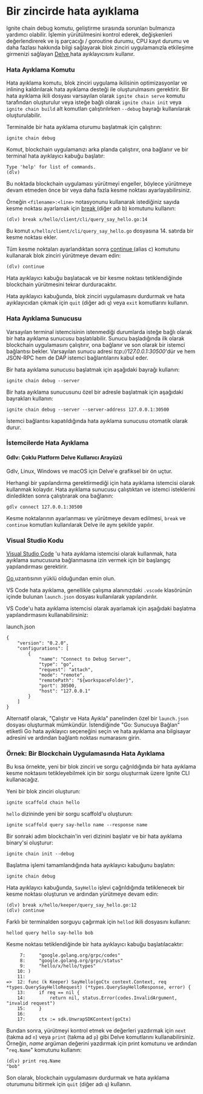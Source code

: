 # Bir zincirde hata ayıklama

Ignite chain debug komutu, geliştirme sırasında sorunları bulmanıza yardımcı olabilir. İşlemin yürütülmesini kontrol ederek, değişkenleri değerlendirerek ve iş parçacığı / goroutine durumu, CPU kayıt durumu ve daha fazlası hakkında bilgi sağlayarak blok zinciri uygulamanızla etkileşime girmenizi sağlayan [Delve ](https://github.com/go-delve/delve)hata ayıklayıcısını kullanır.

### Hata Ayıklama Komutu

Hata ayıklama komutu, blok zinciri uygulama ikilisinin optimizasyonlar ve inlining kaldırılarak hata ayıklama desteği ile oluşturulmasını gerektirir. Bir hata ayıklama ikili dosyası varsayılan olarak `ignite chain serve` komutu tarafından oluşturulur veya isteğe bağlı olarak `ignite chain init` veya `ignite chain build` alt komutları çalıştırılırken `--debug` bayrağı kullanılarak oluşturulabilir.

Terminalde bir hata ayıklama oturumu başlatmak için çalıştırın:

```
ignite chain debug
```

Komut, blockchain uygulamanızı arka planda çalıştırır, ona bağlanır ve bir terminal hata ayıklayıcı kabuğu başlatır:

```
Type 'help' for list of commands.
(dlv)
```

Bu noktada blockchain uygulaması yürütmeyi engeller, böylece yürütmeye devam etmeden önce bir veya daha fazla kesme noktası ayarlayabilirsiniz.

Örneğin `<filename>:<line>` notasyonunu kullanarak istediğiniz sayıda kesme noktası ayarlamak için [break ](https://github.com/go-delve/delve/blob/master/Documentation/cli/README.md#break)(diğer adı b) komutunu kullanın:

```
(dlv) break x/hello/client/cli/query_say_hello.go:14
```

Bu komut `x/hello/client/cli/query_say_hello.go` dosyasına 14. satırda bir kesme noktası ekler.

Tüm kesme noktaları ayarlandıktan sonra [continue ](https://github.com/go-delve/delve/blob/master/Documentation/cli/README.md#continue)(alias c) komutunu kullanarak blok zinciri yürütmeye devam edin:

```
(dlv) continue
```

Hata ayıklayıcı kabuğu başlatacak ve bir kesme noktası tetiklendiğinde blockchain yürütmesini tekrar durduracaktır.

Hata ayıklayıcı kabuğunda, blok zinciri uygulamasını durdurmak ve hata ayıklayıcıdan çıkmak için `quit` (diğer adı `q`) veya `exit` komutlarını kullanın.

### Hata Ayıklama Sunucusu

Varsayılan terminal istemcisinin istenmediği durumlarda isteğe bağlı olarak bir hata ayıklama sunucusu başlatılabilir. Sunucu başladığında ilk olarak blockchain uygulamasını çalıştırır, ona bağlanır ve son olarak bir istemci bağlantısı bekler. Varsayılan sunucu adresi _tcp://127.0.0.1:30500_'dür ve hem JSON-RPC hem de DAP istemci bağlantılarını kabul eder.

Bir hata ayıklama sunucusu başlatmak için aşağıdaki bayrağı kullanın:

```
ignite chain debug --server
```

Bir hata ayıklama sunucusunu özel bir adresle başlatmak için aşağıdaki bayrakları kullanın:

```
ignite chain debug --server --server-address 127.0.0.1:30500
```

İstemci bağlantısı kapatıldığında hata ayıklama sunucusu otomatik olarak durur.

### İstemcilerde Hata Ayıklama

#### Gdlv: Çoklu Platform Delve Kullanıcı Arayüzü

Gdlv, Linux, Windows ve macOS için Delve'e grafiksel bir ön uçtur.

Herhangi bir yapılandırma gerektirmediği için hata ayıklama istemcisi olarak kullanmak kolaydır. Hata ayıklama sunucusu çalıştıktan ve istemci isteklerini dinledikten sonra çalıştırarak ona bağlanın:

```
gdlv connect 127.0.0.1:30500
```

Kesme noktalarının ayarlanması ve yürütmeye devam edilmesi, `break` ve `continue` komutları kullanılarak Delve ile aynı şekilde yapılır.

### Visual Studio Kodu

[Visual Studio Code](https://code.visualstudio.com/) 'u hata ayıklama istemcisi olarak kullanmak, hata ayıklama sunucusuna bağlanmasına izin vermek için bir başlangıç yapılandırması gerektirir.

[Go ](https://code.visualstudio.com/docs/languages/go)uzantısının yüklü olduğundan emin olun.

VS Code hata ayıklama, genellikle çalışma alanınızdaki `.vscode` klasörünün içinde bulunan `launch.json` dosyası kullanılarak yapılandırılır.

VS Code'u hata ayıklama istemcisi olarak ayarlamak için aşağıdaki başlatma yapılandırmasını kullanabilirsiniz:

launch.json

```
{
    "version": "0.2.0",
    "configurations": [
        {
            "name": "Connect to Debug Server",
            "type": "go",
            "request": "attach",
            "mode": "remote",
            "remotePath": "${workspaceFolder}",
            "port": 30500,
            "host": "127.0.0.1"
        }
    ]
}
```

Alternatif olarak, "Çalıştır ve Hata Ayıkla" panelinden özel bir `launch.json` dosyası oluşturmak mümkündür. İstendiğinde "Go: Sunucuya Bağlan" etiketli Go hata ayıklayıcı seçeneğini seçin ve hata ayıklama ana bilgisayar adresini ve ardından bağlantı noktası numarasını girin.

### Örnek: Bir Blockchain Uygulamasında Hata Ayıklama

Bu kısa örnekte, yeni bir blok zinciri ve sorgu çağrıldığında bir hata ayıklama kesme noktasını tetikleyebilmek için bir sorgu oluşturmak üzere Ignite CLI kullanacağız.

Yeni bir blok zinciri oluşturun:

```
ignite scaffold chain hello
```

`hello` dizininde yeni bir sorgu scaffold'u oluşturun:

```
ignite scaffold query say-hello name --response name
```

Bir sonraki adım blockchain'in veri dizinini başlatır ve bir hata ayıklama binary'si oluşturur:

```
ignite chain init --debug
```

Başlatma işlemi tamamlandığında hata ayıklayıcı kabuğunu başlatın:

```
ignite chain debug
```

Hata ayıklayıcı kabuğunda, `SayHello` işlevi çağrıldığında tetiklenecek bir kesme noktası oluşturun ve ardından yürütmeye devam edin:

```
(dlv) break x/hello/keeper/query_say_hello.go:12
(dlv) continue
```

Farklı bir terminalden sorguyu çağırmak için `hellod` ikili dosyasını kullanın:

```
hellod query hello say-hello bob
```

Kesme noktası tetiklendiğinde bir hata ayıklayıcı kabuğu başlatılacaktır:

```
     7:     "google.golang.org/grpc/codes"
     8:     "google.golang.org/grpc/status"
     9:     "hello/x/hello/types"
    10: )
    11:
=>  12: func (k Keeper) SayHello(goCtx context.Context, req *types.QuerySayHelloRequest) (*types.QuerySayHelloResponse, error) {
    13:     if req == nil {
    14:         return nil, status.Error(codes.InvalidArgument, "invalid request")
    15:     }
    16:
    17:     ctx := sdk.UnwrapSDKContext(goCtx)
```

Bundan sonra, yürütmeyi kontrol etmek ve değerleri yazdırmak için `next` (takma ad `n`) veya `print` (takma ad `p`) gibi Delve komutlarını kullanabilirsiniz. Örneğin, _name_ argüman değerini yazdırmak için print komutunu ve ardından "`req.Name`" komutunu kullanın:

```
(dlv) print req.Name
"bob"
```

Son olarak, blockchain uygulamasını durdurmak ve hata ayıklama oturumunu bitirmek için `quit` (diğer adı `q`) kullanın.
